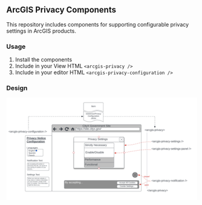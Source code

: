 ## ArcGIS Privacy Components 

This repository includes components for supporting configurable privacy settings in ArcGIS products. 

### Usage

1. Install the components
1. Include in your View HTML `<arcgis-privacy />`
1. Include in your editor HTML `<arcgis-privacy-configuration />`

### Design

![Component Names](doc/images/rosetta.png)